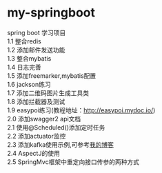 # my-springboot
spring boot 学习项目<br>
1.1&nbsp;整合redis<br>
1.2&nbsp;添加邮件发送功能<br>
1.3&nbsp;整合mybatis<br>
1.4&nbsp;日志完善<br>
1.5&nbsp;添加freemarker,mybatis配置<br>
1.6&nbsp;jackson练习<br>
1.7&nbsp;添加二维码图片生成工具类<br>
1.8&nbsp;添加拦截器及测试<br>
1.9&nbsp;easypoi练习(教程地址：http://easypoi.mydoc.io/)<br>
2.0&nbsp;添加swagger2 api文档<br>
2.1&nbsp;使用@Scheduled()添加定时任务<br>
2.2&nbsp;添加actuator监控<br>
2.3&nbsp;添加kafka使用示例,可参考<a href="https://www.cnblogs.com/2YSP/p/8982663.html">我的博客</a><br>
2.4&nbsp;AspectJ的使用<br>
2.5&nbsp;SpringMvc框架中重定向接口传参的两种方式
